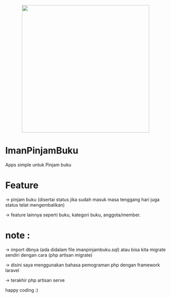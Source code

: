 <p align="center"><a href="https://laravel.com" target="_blank"><img src="https://raw.githubusercontent.com/laravel/art/master/logo-lockup/5%20SVG/2%20CMYK/1%20Full%20Color/laravel-logolockup-cmyk-red.svg" width="400"></a></p>

# ImanPinjamBuku
Apps simple untuk Pinjam buku

# Feature
-> pinjam buku (disertai status jika sudah masuk masa tenggang hari juga status telat mengembalikan)

-> feature lainnya seperti buku, kategori buku, anggota/member.


# note :

-> import dbnya (ada didalam file imanpinjambuku.sql) atau bisa kita migrate sendiri dengan cara (php artisan migrate)

-> disini saya menggunakan bahasa pemograman php dengan framework laravel

-> terakhir php artisan serve

happy coding :)
